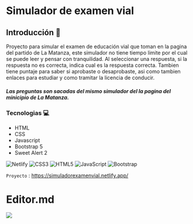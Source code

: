 # Simulador de examen vial 

## Introducción 📝
Proyecto para simular el examen de educación vial que toman en la pagina del partido de La Matanza, este simulador no tiene tiempo limite por el cual se puede leer y pensar con tranquilidad.
Al seleccionar una respuesta, si la respuesta no es correcta, indica cual es la respuesta correcta. Tambien tiene puntaje para saber si aprobaste o desaprobaste, asi como tambien enlaces para estudiar y como tramitar la licencia de conducir.

##### Las preguntas son sacadas del mismo simulador del la pagina del minicipio de La Matanza.

### Tecnologias 💻
- HTML
- CSS
- Javascript
- Bootstrap 5
- Sweet Alert 2

![Netlify](https://img.shields.io/badge/netlify-%23000000.svg?style=for-the-badge&logo=netlify&logoColor=#00C7B7) ![CSS3](https://img.shields.io/badge/css3-%231572B6.svg?style=for-the-badge&logo=css3&logoColor=white) ![HTML5](https://img.shields.io/badge/html5-%23E34F26.svg?style=for-the-badge&logo=html5&logoColor=white) ![JavaScript](https://img.shields.io/badge/javascript-%23323330.svg?style=for-the-badge&logo=javascript&logoColor=%23F7DF1E) ![Bootstrap](https://img.shields.io/badge/bootstrap-%23563D7C.svg?style=for-the-badge&logo=bootstrap&logoColor=white)


`Proyecto` : <https://simuladorexamenvial.netlify.app/>


# Editor.md

![](https://camo.githubusercontent.com/8f876071275eed8e14d7a5d1a362030972b1cef9180bf9695d6a010ae0e5325d/68747470733a2f2f7062732e7477696d672e636f6d2f70726f66696c655f62616e6e6572732f3132393037333836352f313637363835353132332f3135303078353030)
